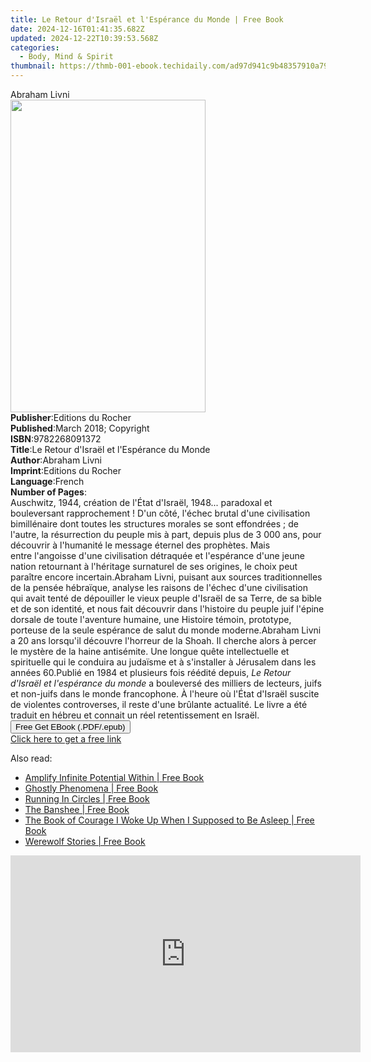 ```yaml
---
title: Le Retour d'Israël et l'Espérance du Monde | Free Book
date: 2024-12-16T01:41:35.682Z
updated: 2024-12-22T10:39:53.568Z
categories:
  - Body, Mind & Spirit
thumbnail: https://thmb-001-ebook.techidaily.com/ad97d941c9b48357910a7977f97d8cdcd1dc906b214aee8bc55110fb0e8820de.jpg
---
```

<main id="book-container">
  <div class="flex flex-col">
    <div class="book-brief flex-1 py-6 px-4 sm:p-6 md:py-10 md:px-8">
      <!-- brief-->
      <div class="book-brief-main">Abraham Livni</div>
    </div>
    <div
      class="book-meta-info flex-1 grid gap-4 col-start-1 col-end-3 row-start-1 sm:mb-6 sm:grid-cols-4 lg:gap-6 lg:col-start-2 lg:row-end-6 lg:row-span-6 lg:mb-0"
    >
      <div
        class="book-meta-info-left place-content-center mt-4 p-4 text-sm leading-6 col-start-2 col-span-2 dark:text-slate-400"
      >
        <img
          class="w-full h-500 object-cover rounded-lg sm:h-255 sm:col-span-2 lg:col-span-full"
          src="https://img-001-ebook.techidaily.com/8663bffb0fa160e44177231a1a7c01edb73dede0addbfd6da5b61827313064ba.jpg"
          alt=""
          width="312"
          height="500"
        />
      </div>
      <div
        class="book-meta-info-right mt-2 col-start-1 row-start-2 col-span-3 self-center"
      >
        <!-- meta data  -->
        <div class="flex flex-col px-4 md:px-8">
          <div class="flex-1">
            <strong>Publisher</strong>:<span class="px-2"
              >Editions du Rocher</span
            >
          </div>
          <div class="flex-1">
            <strong>Published</strong>:<span class="px-2"
              >March 2018; Copyright</span
            >
          </div>
          <div class="flex-1">
            <strong>ISBN</strong>:<span class="px-2">9782268091372</span>
          </div>
          <div class="flex-1">
            <strong>Title</strong>:<span class="px-2"
              >Le Retour d&#39;Israël et l&#39;Espérance du Monde</span
            >
          </div>
          <div class="flex-1">
            <strong>Author</strong>:<span class="px-2">Abraham Livni</span>
          </div>
          <div class="flex-1">
            <strong>Imprint</strong>:<span class="px-2"
              >Editions du Rocher</span
            >
          </div>
          <div class="flex-1">
            <strong>Language</strong>:<span class="px-2">French</span>
          </div>
          <div class="flex-1">
            <strong>Number of Pages</strong>:<span class="px-2"></span>
          </div>
        </div>
      </div>
    </div>
    <div class="book-description flex-1 py-6 px-4 sm:p-6 md:py-10 md:px-8">
      <div class="book-description-main">
        <div accordion-content="" id="description">
          Auschwitz, 1944, création de l'État d'Israël, 1948...
          paradoxal&nbsp;et bouleversant rapprochement ! D'un côté, l'échec
          brutal&nbsp;d'une civilisation bimillénaire dont toutes les
          structures&nbsp;morales se sont effondrées ; de l'autre, la
          résurrection&nbsp;du peuple mis à part, depuis plus de 3 000 ans, pour
          découvrir&nbsp;à l'humanité le message éternel des prophètes. Mais
          entre&nbsp;l'angoisse d'une civilisation détraquée et l'espérance
          d'une&nbsp;jeune nation retournant à l'héritage surnaturel de ses
          origines,&nbsp;le choix peut paraître encore incertain.Abraham Livni,
          puisant aux sources traditionnelles de la pensée&nbsp;hébraïque,
          analyse les raisons de l'échec d'une civilisation qui&nbsp;avait tenté
          de dépouiller le vieux peuple d'Israël de sa Terre,&nbsp;de sa bible
          et de son identité, et nous fait découvrir dans l'histoire&nbsp;du
          peuple juif l'épine dorsale de toute l'aventure humaine,&nbsp;une
          Histoire témoin, prototype, porteuse de la seule espérance&nbsp;de
          salut du monde moderne.Abraham Livni a 20 ans lorsqu'il découvre
          l'horreur de la Shoah.&nbsp;Il cherche alors à percer le mystère de la
          haine antisémite.&nbsp;Une longue quête intellectuelle et spirituelle
          qui le conduira&nbsp;au judaïsme et à s'installer à Jérusalem dans les
          années 60.Publié en 1984 et plusieurs fois réédité depuis,
          <i>Le Retour d'Israël&nbsp;et l'espérance du monde</i> a bouleversé
          des milliers de lecteurs,&nbsp;juifs et non-juifs dans le monde
          francophone. À l'heure où l'État&nbsp;d'Israël suscite de violentes
          controverses, il reste d'une brûlante&nbsp;actualité. Le livre a été
          traduit en hébreu et connait un réel&nbsp;retentissement en Israël.
        </div>
        <div class="accordion-fader"></div>
      </div>
    </div>
    <div class="book-excerpts flex-1 py-6 px-4 sm:p-6 md:py-10 md:px-8"></div>
    <div
      class="book-about-author flex-1 py-6 px-4 sm:p-6 md:py-10 md:px-8"
    ></div>
    <div class="book-free-get flex-1 py-6 px-4 sm:p-6 md:py-10 md:px-8">
      <button
        id="btn-free-get"
        class="bg-blue-500 hover:bg-blue-700 text-white font-bold py-2 px-4 rounded"
      >
        Free Get EBook (.PDF/.epub)
      </button>
      <div id="countdown-display" class="px-2 text-lg mt-2"></div>
      <a
        id="free-link"
        class="hidden bg-blue-500 hover:bg-blue-700 text-white font-bold py-2 px-4 rounded"
        href="https://www.ebooks.com/en-us/book/95760751/le-retour-d-isra-l-et-l-esp-rance-du-monde/abraham-livni/"
        target="_blank"
        >Click here to get a free link</a
      >
    </div>
    <script>
      let countdownTime = 0;
      let countdownInterval = null;
      document
        .getElementById('btn-free-get')
        .addEventListener('click', startCountdown);
      function startCountdown() {
        countdownTime = new Date().getTime() + 60000 * 3;
        countdownInterval = setInterval(updateCountdown, 1000);
        document.getElementById('btn-free-get').disabled = true;
        document
          .getElementById('btn-free-get')
          .classList.add('bg-gray-500', 'cursor-not-allowed');
      }
      function updateCountdown() {
        let currentTime = new Date().getTime();
        let timeLeft = countdownTime - currentTime;
        let secondsLeft = Math.floor(timeLeft / 1000);
        document.getElementById('countdown-display').innerHTML =
          `Remaining time: ${secondsLeft} seconds.`;
        if (secondsLeft <= 0) {
          clearInterval(countdownInterval);
          document.getElementById('btn-free-get').classList.add('hidden');
          document.getElementById('free-link').classList.remove('hidden');
          document.getElementById('countdown-display').innerHTML = '';
        }
      }
    </script>
  </div>
</main>

<ins class="adsbygoogle"
      style="display:block"
      data-ad-client="ca-pub-7571918770474297"
      data-ad-slot="8358498916"
      data-ad-format="auto"
      data-full-width-responsive="true"></ins>
    

<span class="atpl-alsoreadstyle">Also read:</span>
<div><ul>
<li><a href="https://novels-ebooks.techidaily.com/211010311-9798988097938-amplify-infinite-potential-within/"><u>Amplify Infinite Potential Within | Free Book</u></a></li>
<li><a href="https://novels-ebooks.techidaily.com/211009248-9789358056716-ghostly-phenomena/"><u>Ghostly Phenomena | Free Book</u></a></li>
<li><a href="https://novels-ebooks.techidaily.com/211010321-9780645666632-running-in-circles/"><u>Running In Circles | Free Book</u></a></li>
<li><a href="https://novels-ebooks.techidaily.com/211009237-9789358056969-the-banshee/"><u>The Banshee | Free Book</u></a></li>
<li><a href="https://novels-ebooks.techidaily.com/211010229-9781648015472-the-book-of-courage-i-woke-up-when-i-supposed-to-be-asleep/"><u>The Book of Courage I Woke Up When I Supposed to Be Asleep | Free Book</u></a></li>
<li><a href="https://novels-ebooks.techidaily.com/211010135-9781578598304-werewolf-stories/"><u>Werewolf Stories | Free Book</u></a></li>
</ul></div>

<!-- affiliate ads begin -->
<iframe width="560" height="315" src="https://www.youtube.com/embed/9Q8Feep0Rc0?si=YkPhRxXGvrRRMJtb" title="YouTube video player" frameborder="0" allow="accelerometer; autoplay; clipboard-write; encrypted-media; gyroscope; picture-in-picture; web-share" referrerpolicy="strict-origin-when-cross-origin" allowfullscreen></iframe>
<!-- affiliate ads end -->

